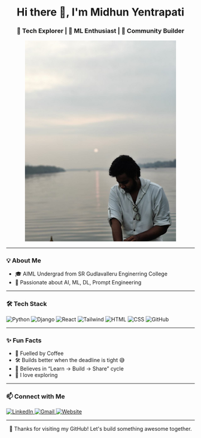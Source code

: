 <!-- Fancy Header with Emojis -->
<h1 align="center">Hi there 👋, I'm Midhun Yentrapati</h1>
<h3 align="center">🚀 Tech Explorer | 🧠 ML Enthusiast | 🎯 Community Builder</h3>

<p align="center">
  <img src="assets/banner.png" alt="It's me" width="80%" height = "50%"/>
</p>

---

### 💡 About Me

- 🎓 AIML Undergrad from SR Gudlavalleru Enginerring College  
- 🧠 Passionate about AI, ML, DL, Prompt Engineering 

---


### 🛠️ Tech Stack

![Python](https://img.shields.io/badge/-Python-3776AB?logo=python&logoColor=white)
![Django](https://img.shields.io/badge/-Django-092E20?logo=django&logoColor=white)
![React](https://img.shields.io/badge/-React-61DAFB?logo=react&logoColor=black)
![Tailwind](https://img.shields.io/badge/-Tailwind_CSS-38B2AC?logo=tailwind-css&logoColor=white)
![HTML](https://img.shields.io/badge/-HTML5-E34F26?logo=html5&logoColor=white)
![CSS](https://img.shields.io/badge/-CSS3-1572B6?logo=css3&logoColor=white)
![GitHub](https://img.shields.io/badge/-GitHub-181717?logo=github&logoColor=white)

---

### ✨ Fun Facts

- 🧃 Fuelled by Coffee
- 🛠️ Builds better when the deadline is tight 😅
- 🧠 Believes in “Learn → Build → Share” cycle
- 💬 I love exploring

---

### 📫 Connect with Me

<p>
  <a href="https://linkedin.com/in/midhunyentrapati" target="_blank">
    <img alt="LinkedIn" src="https://img.shields.io/badge/-LinkedIn-0077B5?logo=linkedin&logoColor=white" />
  </a>
  <a href="midhunyentrapati@gmail.com">
    <img alt="Gmail" src="https://img.shields.io/badge/-Gmail-D14836?logo=gmail&logoColor=white" />
  </a>
  <a href="https://yourportfolio.com">
    <img alt="Website" src="https://img.shields.io/badge/-Portfolio-000?logo=vercel&logoColor=white" />
  </a>
</p>

---

<p align="center">💖 Thanks for visiting my GitHub! Let's build something awesome together.</p>
